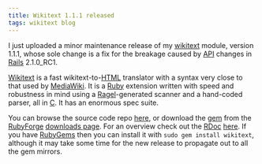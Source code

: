```yaml
---
title: Wikitext 1.1.1 released
tags: wikitext blog
---
```


I just uploaded a minor maintenance release of my [wikitext](/wiki/wikitext) module, version 1.1.1, whose sole change is a fix for the breakage caused by [API](/wiki/API) changes in [Rails](/wiki/Rails) 2.1.0\_RC1.

[Wikitext](/wiki/Wikitext) is a fast wikitext-to-[HTML](/wiki/HTML) translator with a syntax very close to that used by [MediaWiki](/wiki/MediaWiki). It is a [Ruby](/wiki/Ruby) extension written with speed and robustness in mind using a [Ragel](/wiki/Ragel)-generated scanner and a hand-coded parser, all in [C](/wiki/C). It has an enormous spec suite.

You can browse the source code repo [here](http://git.wincent.com/wikitext.git), or download the [gem](/wiki/gem) from the [RubyForge](/wiki/RubyForge) [downloads page](http://rubyforge.org/frs/?group_id=5483). For an overview check out the [RDoc](/wiki/RDoc) [here](http://wikitext.rubyforge.org/). If you have [RubyGems](/wiki/RubyGems) then you can install it with `sudo gem install wikitext`, although it may take some time for the new release to propagate out to all the gem mirrors.

